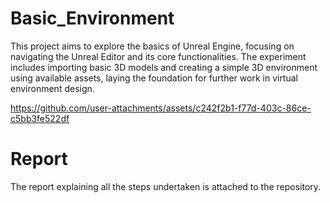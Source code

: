 # Basic_Environment
This project aims to explore the basics of Unreal Engine, focusing on navigating the Unreal Editor and its core functionalities. The experiment includes importing basic 3D models and creating a simple 3D environment using available assets, laying the foundation for further work in virtual environment design.

https://github.com/user-attachments/assets/c242f2b1-f77d-403c-86ce-c5bb3fe522df

# Report
The report explaining all the steps undertaken is attached to the repository.
